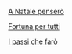 [A Natale penserò](./public/a_natale_pensero.mp3)

[Fortuna per tutti](./public/fortuna_per_tutti.mp3)

[I passi che farò](./public/i_passi_che_faro.mp3)
